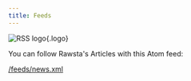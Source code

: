 ```yaml
---
title: Feeds
---
```


![RSS logo](/images/feed.png){.logo}

You can follow Rawsta's Articles with this Atom feed:

[/feeds/news.xml](/feeds/news.xml)
